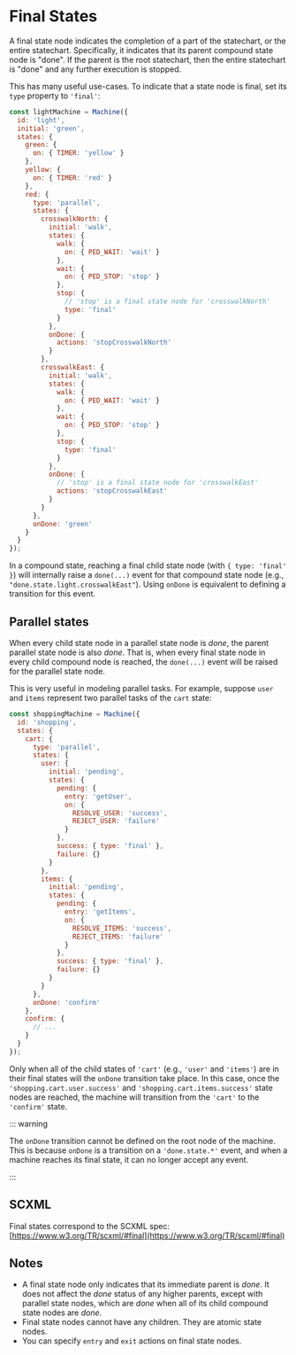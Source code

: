 # Final States

A final state node indicates the completion of a part of the statechart, or the entire statechart. Specifically, it indicates that its parent compound state node is "done". If the parent is the root statechart, then the entire statechart is "done" and any further execution is stopped.

This has many useful use-cases. To indicate that a state node is final, set its `type` property to `'final'`:

```js
const lightMachine = Machine({
  id: 'light',
  initial: 'green',
  states: {
    green: {
      on: { TIMER: 'yellow' }
    },
    yellow: {
      on: { TIMER: 'red' }
    },
    red: {
      type: 'parallel',
      states: {
        crosswalkNorth: {
          initial: 'walk',
          states: {
            walk: {
              on: { PED_WAIT: 'wait' }
            },
            wait: {
              on: { PED_STOP: 'stop' }
            },
            stop: {
              // 'stop' is a final state node for 'crosswalkNorth'
              type: 'final'
            }
          },
          onDone: {
            actions: 'stopCrosswalkNorth'
          }
        },
        crosswalkEast: {
          initial: 'walk',
          states: {
            walk: {
              on: { PED_WAIT: 'wait' }
            },
            wait: {
              on: { PED_STOP: 'stop' }
            },
            stop: {
              type: 'final'
            }
          },
          onDone: {
            // 'stop' is a final state node for 'crosswalkEast'
            actions: 'stopCrosswalkEast'
          }
        }
      },
      onDone: 'green'
    }
  }
});
```

In a compound state, reaching a final child state node (with `{ type: 'final' }`) will internally raise a `done(...)` event for that compound state node (e.g., `"done.state.light.crosswalkEast"`). Using `onDone` is equivalent to defining a transition for this event.

## Parallel states

When every child state node in a parallel state node is _done_, the parent parallel state node is also _done_. That is, when every final state node in every child compound node is reached, the `done(...)` event will be raised for the parallel state node.

This is very useful in modeling parallel tasks. For example, suppose `user` and `items` represent two parallel tasks of the `cart` state:

```js
const shoppingMachine = Machine({
  id: 'shopping',
  states: {
    cart: {
      type: 'parallel',
      states: {
        user: {
          initial: 'pending',
          states: {
            pending: {
              entry: 'getUser',
              on: {
                RESOLVE_USER: 'success',
                REJECT_USER: 'failure'
              }
            },
            success: { type: 'final' },
            failure: {}
          }
        },
        items: {
          initial: 'pending',
          states: {
            pending: {
              entry: 'getItems',
              on: {
                RESOLVE_ITEMS: 'success',
                REJECT_ITEMS: 'failure'
              }
            },
            success: { type: 'final' },
            failure: {}
          }
        }
      },
      onDone: 'confirm'
    },
    confirm: {
      // ...
    }
  }
});
```

Only when all of the child states of `'cart'` (e.g., `'user'` and `'items'`) are in their final states will the `onDone` transition take place. In this case, once the `'shopping.cart.user.success'` and `'shopping.cart.items.success'` state nodes are reached, the machine will transition from the `'cart'` to the `'confirm'` state.

::: warning

The `onDone` transition cannot be defined on the root node of the machine. This is because `onDone` is a transition on a `'done.state.*'` event, and when a machine reaches its final state, it can no longer accept any event.

:::

## SCXML

Final states correspond to the SCXML spec: [https://www.w3.org/TR/scxml/#final](https://www.w3.org/TR/scxml/#final)

## Notes

- A final state node only indicates that its immediate parent is _done_. It does not affect the _done_ status of any higher parents, except with parallel state nodes, which are _done_ when all of its child compound state nodes are _done_.
- Final state nodes cannot have any children. They are atomic state nodes.
- You can specify `entry` and `exit` actions on final state nodes.
